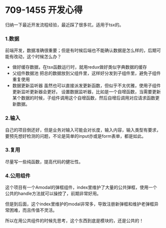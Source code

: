 # 709-1455 开发心得

归纳一下最近开发流程经验，最近踩了很多坑，适用于tsx的。

### 1.数据

前端开发，数据准确很重要；但是有时候后端也不能确认数据是怎么样的，后期可能有改动，这个时候怎么办？

- 做好缓存数据，在tsx函数运行时，就用redux做好类似字典数据的缓存
- 父组件数据池
  把总的数据放到父组件里，这样好分发到子组件里，避免子组件重复使用
- 数据更新监听器
  虽然也可以直接派发更新函数，但似乎不太优雅，使用子组件更新监听更新器会更好。
  设置数据监听器，比如是一个自增函数，当需要更新某个数据的时候，子组件调用这个自增函数，然后自增后调用对应请求函数更新数据。

### 2.输入

自己的项目倒还好，但是业务对输入可能会对长度，输入内容，输入类型有要求，要预先想好检测的问题，不论是简单的input亦或是form表单，都是如此。

### 3.复用

尽量写一些纯函数，提高代码的健壮性。

### 4.公用组件

这个项目有一个Amodal的弹框组件，index里维护了大量的公共弹框，使用一个公共的handle方法就可以操控了，前期非常好用。

但是到后面，这个index里维护的modal非常多，导致注册新弹框和维护老弹框异常困难，而且传值不灵活。

所以在用公共组件的时候先思考，这个东西到底是模块的，还是公共的！